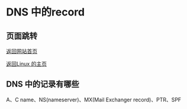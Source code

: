 # DNS 中的record

## 页面跳转

[返回网站首页](https://ryancatalina.github.io/)

[返回Linux 的主页](/index.md)

## DNS 中的记录有哪些

A、C name、NS(nameserver)、MX(Mail Exchanger record)、PTR、SPF
